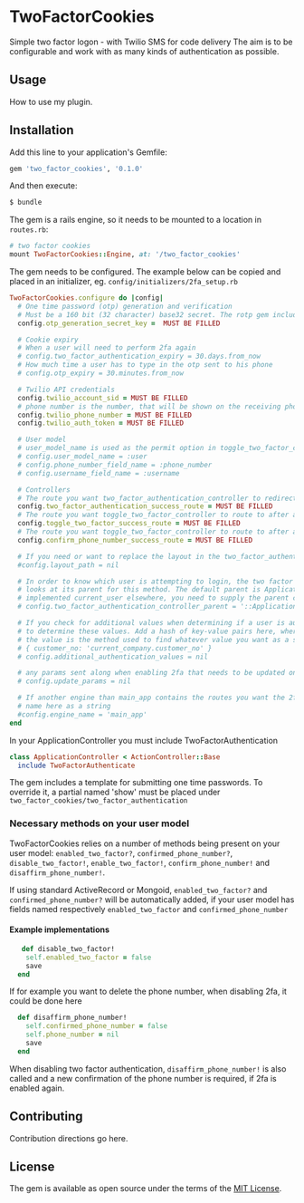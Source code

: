 # TwoFactorCookies
Simple two factor logon - with Twilio SMS for code delivery
The aim is to be configurable and work with as many kinds of authentication as possible.

## Usage
How to use my plugin.

## Installation
Add this line to your application's Gemfile:

```ruby
gem 'two_factor_cookies', '0.1.0'
```

And then execute:
```bash
$ bundle
```

The gem is a rails engine, so it needs to be mounted to a location in `routes.rb`:
```ruby
# two factor cookies
mount TwoFactorCookies::Engine, at: '/two_factor_cookies'
```

The gem needs to be configured. The example below can be copied and placed in an initializer, eg. `config/initializers/2fa_setup.rb`
```ruby
TwoFactorCookies.configure do |config|
  # One time password (otp) generation and verification
  # Must be a 160 bit (32 character) base32 secret. The rotp gem included in the project can generate such a key by typing this in the console: ROTP::Base32.random
  config.otp_generation_secret_key =  MUST BE FILLED

  # Cookie expiry
  # When a user will need to perform 2fa again
  # config.two_factor_authentication_expiry = 30.days.from_now
  # How much time a user has to type in the otp sent to his phone
  # config.otp_expiry = 30.minutes.from_now

  # Twilio API credentials
  config.twilio_account_sid = MUST BE FILLED
  # phone number is the number, that will be shown on the receiving phone. It can also be a string, for example the name of your company
  config.twilio_phone_number = MUST BE FILLED
  config.twilio_auth_token = MUST BE FILLED

  # User model
  # user_model_name is used as the permit option in toggle_two_factor_controller
  # config.user_model_name = :user
  # config.phone_number_field_name = :phone_number
  # config.username_field_name = :username

  # Controllers
  # The route you want two_factor_authentication_controller to redirect to. Would typically be where, your user is redirected to after logging in.
  config.two_factor_authentication_success_route = MUST BE FILLED
  # The route you want toggle_two_factor_controller to route to after a user has toggled two factor
  config.toggle_two_factor_success_route = MUST BE FILLED
  # The route you want toggle_two_factor_controller to route to after a user has confirmed their phone number
  config.confirm_phone_number_success_route = MUST BE FILLED

  # If you need or want to replace the layout in the two_factor_authentication_controller, add a path here, eg. 'two_factor_cookies/two_factor_authentication'
  #config.layout_path = nil

  # In order to know which user is attempting to login, the two factor authentication controller checks current_user. It
  # looks at its parent for this method. The default parent is ApplicationController. If you use devise or have
  # implemented current_user elsewhere, you need to supply the parent constant here
  # config.two_factor_authentication_controller_parent = '::ApplicationController'

  # If you check for additional values when determining if a user is authenticated, you need to tell the controller how
  # to determine these values. Add a hash of key-value pairs here, where the key is the name, you want in the cookie,
  # the value is the method used to find whatever value you want as a string. Example:
  # { customer_no: 'current_company.customer_no' }
  # config.additional_authentication_values = nil

  # any params sent along when enabling 2fa that needs to be updated on the user model, for example a phone number
  # config.update_params = nil

  # If another engine than main_app contains the routes you want the 2fa controllers to redirect to, write the engine
  # name here as a string
  #config.engine_name = 'main_app'
end

```

In your ApplicationController you must include TwoFactorAuthentication
```ruby
class ApplicationController < ActionController::Base
  include TwoFactorAuthenticate
```

The gem includes a template for submitting one time passwords. To override it, a partial named 'show' must be placed under `two_factor_cookies/two_factor_authentication`

### Necessary methods on your user model
TwoFactorCookies relies on a number of methods being present on your user model: `enabled_two_factor?`, `confirmed_phone_number?`, `disable_two_factor!`, `enable_two_factor!`, `confirm_phone_number!` and `disaffirm_phone_number!`.

If using standard ActiveRecord or Mongoid, `enabled_two_factor?` and `confirmed_phone_number?` will be automatically added, if your user model has fields named respectively `enabled_two_factor` and `confirmed_phone_number`

#### Example implementations
```ruby
   def disable_two_factor!
    self.enabled_two_factor = false
    save
  end
```
If for example you want to delete the phone number, when disabling 2fa, it could be done here
```ruby
  def disaffirm_phone_number!
    self.confirmed_phone_number = false
    self.phone_number = nil
    save
  end
```

When disabling two factor authentication, `disaffirm_phone_number!` is also called and a new confirmation of the phone number is required, if 2fa is enabled again.

## Contributing
Contribution directions go here.

## License
The gem is available as open source under the terms of the [MIT License](https://opensource.org/licenses/MIT).
